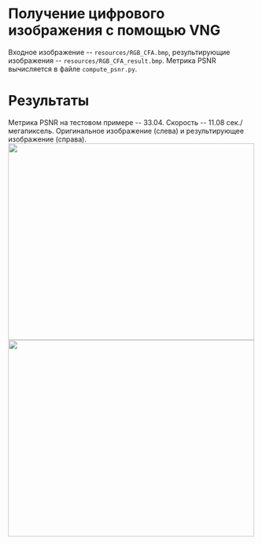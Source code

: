 # Получение цифрового изображения с помощью VNG
Входное изображение -- `resources/RGB_CFA.bmp`, результирующие изображения -- `resources/RGB_CFA_result.bmp`. Метрика PSNR вычисляется в файле `compute_psnr.py`.
# Результаты
Метрика PSNR на тестовом примере -- 33.04. Скорость -- 11.08 сек./мегапиксель. Оригинальное изображение (слева) и результирующее изображение (справа).  
<img src="https://github.com/Khaymon/cv_course_2022/blob/homework1/homework1/resources/Original.bmp" width="500" height="400" />
<img src="https://github.com/Khaymon/cv_course_2022/blob/homework1/homework1/resources/RGB_CFA_result.bmp" width="500" height="400" />
